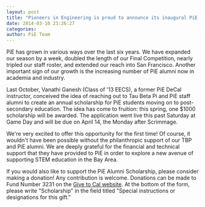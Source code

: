 ```yaml
---
layout: post
title: "Pioneers in Engineering is proud to announce its inaugural PiE Alumni Scholarship!"
date: 2014-03-10 23:26:27
categories: 
author: PiE Team
---
```


PiE has grown in various ways over the last six years. We have expanded our season by a week, doubled the length of our Final Competition, nearly tripled our staff roster, and extended our reach into San Francisco. Another important sign of our growth is the increasing number of PiE alumni now in academia and industry.

Last October, Vanathi Ganesh (Class of '13 EECS), a former PiE DeCal instructor, conceived the idea of reaching out to Tau Beta Pi and PiE staff alumni to create an annual scholarship for PiE students moving on to post-secondary education. The idea has come to fruition: this spring, one $1000 scholarship will be awarded. The application went live this past Saturday at Game Day and will be due on April 14, the Monday after Scrimmage.

We're very excited to offer this opportunity for the first time! Of course, it wouldn't have been possible without the philanthropic support of our TBP and PiE alumni. We are deeply grateful for the financial and technical support that they have provided to PiE in order to explore a new avenue of supporting STEM education in the Bay Area.

If you would also like to support the PiE Alumni Scholarship, please consider making a donation! Any contribution is welcome. Donations can be made to Fund Number 3231 on the [Give to Cal website][0]. At the bottom of the form, please write "Scholarship" in the field titled "Special instructions or designations for this gift."

[0]: https://givetocal.berkeley.edu/egiving/index.cfm?Fund=FN3231000